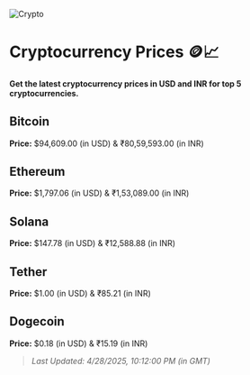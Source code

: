 
![Crypto](https://www.techguide.com.au/wp-content/uploads/2020/11/crypto3.jpeg)

# Cryptocurrency Prices 🪙📈

#### Get the latest cryptocurrency prices in USD and INR for top 5 cryptocurrencies.

## Bitcoin

**Price:** $94,609.00 (in USD) & ₹80,59,593.00 (in INR)

## Ethereum

**Price:** $1,797.06 (in USD) & ₹1,53,089.00 (in INR)

## Solana

**Price:** $147.78 (in USD) & ₹12,588.88 (in INR)

## Tether

**Price:** $1.00 (in USD) & ₹85.21 (in INR)

## Dogecoin

**Price:** $0.18 (in USD) & ₹15.19 (in INR)

> _Last Updated: 4/28/2025, 10:12:00 PM (in GMT)_
